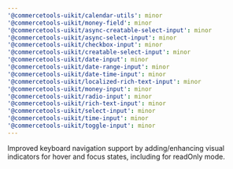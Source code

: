```yaml
---
'@commercetools-uikit/calendar-utils': minor
'@commercetools-uikit/money-field': minor
'@commercetools-uikit/async-creatable-select-input': minor
'@commercetools-uikit/async-select-input': minor
'@commercetools-uikit/checkbox-input': minor
'@commercetools-uikit/creatable-select-input': minor
'@commercetools-uikit/date-input': minor
'@commercetools-uikit/date-range-input': minor
'@commercetools-uikit/date-time-input': minor
'@commercetools-uikit/localized-rich-text-input': minor
'@commercetools-uikit/money-input': minor
'@commercetools-uikit/radio-input': minor
'@commercetools-uikit/rich-text-input': minor
'@commercetools-uikit/select-input': minor
'@commercetools-uikit/time-input': minor
'@commercetools-uikit/toggle-input': minor
---
```


Improved keyboard navigation support by adding/enhancing visual indicators for hover and focus states, including for readOnly mode.
